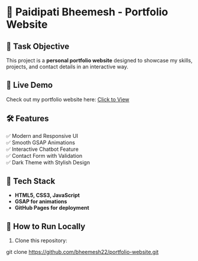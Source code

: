 # 🎨 Paidipati Bheemesh - Portfolio Website  

## 📌 Task Objective  
This project is a **personal portfolio website** designed to showcase my skills, projects, and contact details in an interactive way.  

## 🚀 Live Demo  
Check out my portfolio website here: [Click to View](YOUR_GITHUB_PAGES_LINK)  

## 🛠️ Features  
✅ Modern and Responsive UI  
✅ Smooth GSAP Animations  
✅ Interactive Chatbot Feature  
✅ Contact Form with Validation  
✅ Dark Theme with Stylish Design  

## 🔧 Tech Stack  
- **HTML5, CSS3, JavaScript**  
- **GSAP for animations**  
- **GitHub Pages for deployment**  

## 📂 How to Run Locally  
1. Clone this repository:  
 
 git clone https://github.com/bheemesh22/portfolio-website.git
